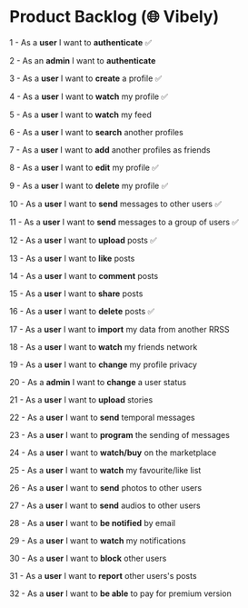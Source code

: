 # Product Backlog (🌐 Vibely)

1 - As a **user** I want to **authenticate** ✅

2 - As an **admin** I want to **authenticate** 

3 - As a **user** I want to **create** a profile ✅

4 - As a **user** I want to **watch** my profile ✅

5 - As a **user** I want to **watch** my feed 

6 - As a **user** I want to **search** another profiles 

7 - As a **user** I want to **add** another profiles as friends 

8 - As a **user** I want to **edit** my profile ✅

9 - As a **user** I want to **delete** my profile ✅

10 - As a **user** I want to **send** messages to other users ✅

11 - As a **user** I want to **send** messages to a group of users ✅

12 - As a **user** I want to **upload** posts ✅

13 - As a **user** I want to **like** posts 

14 - As a **user** I want to **comment** posts 

15 - As a **user** I want to **share** posts

16 - As a **user** I want to **delete** posts ✅

17 - As a **user** I want to **import** my data from another RRSS

18 - As a **user** I want to **watch** my friends network

19 - As a **user** I want to **change** my profile privacy

20 - As a **admin** I want to **change** a user status

21 - As a **user** I want to **upload** stories

22 - As a **user** I want to **send** temporal messages

23 - As a **user** I want to **program** the sending of messages

24 - As a **user** I want to **watch/buy** on the marketplace

25 - As a **user** I want to **watch** my favourite/like list

26 - As a **user** I want to **send** photos to other users

27 - As a **user** I want to **send** audios to other users

28 - As a **user** I want to **be notified** by email

29 - As a **user** I want to **watch** my notifications

30 - As a **user** I want to **block** other users

31 - As a **user** I want to **report** other users's posts

32 - As a **user** I want to **be able** to pay for premium version